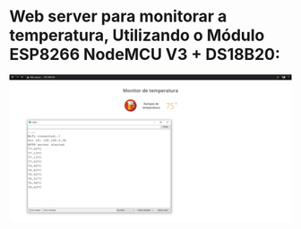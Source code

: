 Web server para monitorar a temperatura, Utilizando o Módulo ESP8266 NodeMCU V3 + DS18B20:
===============================================

 ![](https://github.com/jacksonn455/automacao-cervejaria/blob/master/images/monitor%20arduino.png)
